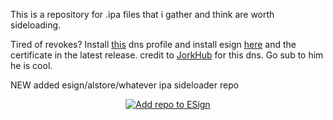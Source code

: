 This is a repository for .ipa files that i gather and think are worth sideloading.

Tired of revokes? Install [this](https://tinyurl.com/mrxkf5yv) dns profile and install esign [here](https://ipa.ipasign.cc:2052/download/4b6b9653-568b-3177-1317-5fa9fe57d859/20240714161205284) and the certificate in the latest release.
credit to [JorkHub](https://jorkthepork.com) for this dns. Go sub to him he is cool. 


NEW
added esign/alstore/whatever ipa sideloader repo
<p align="center">
    <a href="https://fwuf.in/#/esign:addsource?url=https://github.com/HelloAmHuman/IPA-Collection/raw/main/APPS.json">
    <img src="https://img.shields.io/badge/Add%20repo%20to%20ESign-%20blue?style=for-the-badge&color=1e90ff" alt="Add repo to ESign">
  </a>
</p>
